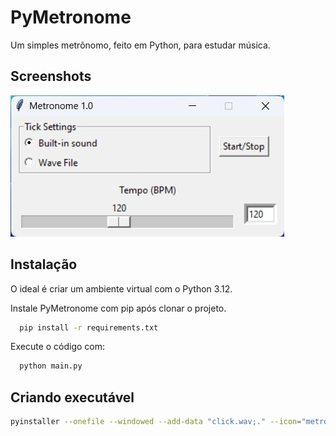 
# PyMetronome

Um simples metrônomo, feito em Python, para estudar música.


## Screenshots

![App Screenshot](tela.jpg)


## Instalação

O ideal é criar um ambiente virtual com o Python 3.12.

Instale PyMetronome com pip após clonar o projeto.

```bash
  pip install -r requirements.txt
```


Execute o código com:
```bash
  python main.py
```
    
## Criando executável

```bash
pyinstaller --onefile --windowed --add-data "click.wav;." --icon="metronome.ico" main.py
```

